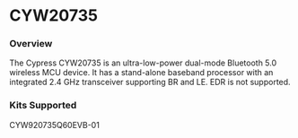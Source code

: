 # CYW20735

### Overview

The Cypress CYW20735 is an ultra-low-power dual-mode Bluetooth 5.0 wireless MCU device. It has a stand-alone baseband processor with an integrated 2.4 GHz transceiver supporting BR and LE. EDR is not supported.

### Kits Supported

CYW920735Q60EVB-01
